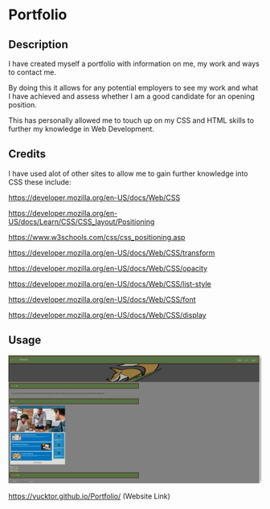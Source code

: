 # Portfolio

## Description
I have created myself a portfolio with information on me, my work and ways to contact me.

By doing this it allows for any potential employers to see my work and what I have achieved and assess whether I am a good candidate for an opening position.

This has personally allowed me to touch up on my CSS and HTML skills to further my knowledge in Web Development.

## Credits
I have used alot of other sites to allow me to gain further knowledge into CSS these include:

https://developer.mozilla.org/en-US/docs/Web/CSS

https://developer.mozilla.org/en-US/docs/Learn/CSS/CSS_layout/Positioning

https://www.w3schools.com/css/css_positioning.asp

https://developer.mozilla.org/en-US/docs/Web/CSS/transform

https://developer.mozilla.org/en-US/docs/Web/CSS/opacity

https://developer.mozilla.org/en-US/docs/Web/CSS/list-style

https://developer.mozilla.org/en-US/docs/Web/CSS/font

https://developer.mozilla.org/en-US/docs/Web/CSS/display

## Usage

![alt text](/assets/images/portfolioSC.png)

https://vucktor.github.io/Portfolio/ (Website Link)